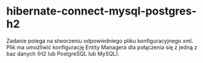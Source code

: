 # hibernate-connect-mysql-postgres-h2

Zadanie polega na stworzeniu odpowiedniego pliku konfiguracyjnego xml. Plik ma umożliwić konfigurację Entity Managera
dla połączenia się z jedną z baz danych (H2 lub PostgreSQL lub MySQL).

